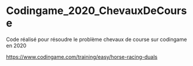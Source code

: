 # Codingame_2020_ChevauxDeCourse
Code réalisé pour résoudre le problème chevaux de course sur codingame en 2020 

https://www.codingame.com/training/easy/horse-racing-duals
